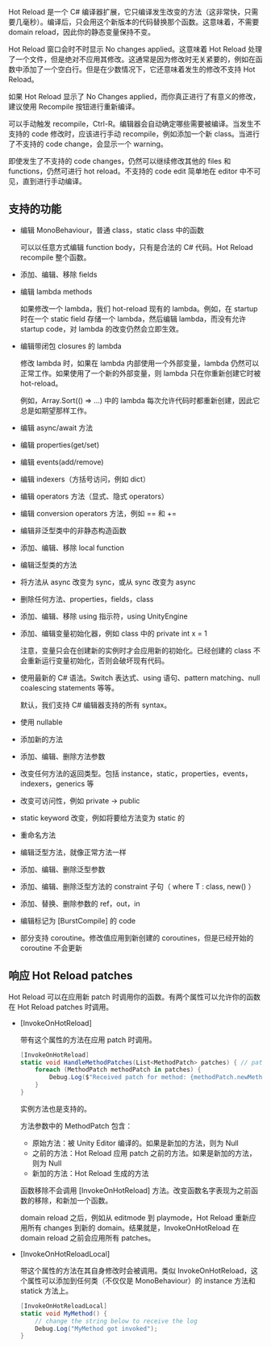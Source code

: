 Hot Reload 是一个 C# 编译器扩展，它只编译发生改变的方法（这非常快，只需要几毫秒）。编译后，只会用这个新版本的代码替换那个函数。这意味着，不需要 domain reload，因此你的静态变量保持不变。

Hot Reload 窗口会时不时显示 No changes applied。这意味着 Hot Reload 处理了一个文件，但是绝对不应用其修改。这通常是因为修改时无关紧要的，例如在函数中添加了一个空白行。但是在少数情况下，它还意味着发生的修改不支持 Hot Reload。

如果 Hot Reload 显示了 No Changes applied，而你真正进行了有意义的修改，建议使用 Recompile 按钮进行重新编译。

可以手动触发 recompile，Ctrl-R。编辑器会自动确定哪些需要被编译。当发生不支持的 code 修改时，应该进行手动 recompile，例如添加一个新 class。当进行了不支持的 code change，会显示一个 warning。

即使发生了不支持的 code changes，仍然可以继续修改其他的 files 和 functions，仍然可进行 hot reload。不支持的 code edit 简单地在 editor 中不可见，直到进行手动编译。

## 支持的功能

- 编辑 MonoBehaviour，普通 class，static class 中的函数

  可以以任意方式编辑 function body，只有是合法的 C# 代码。Hot Reload recompile 整个函数。

- 添加、编辑、移除 fields

- 编辑 lambda methods

  如果修改一个 lambda，我们 hot-reload 现有的 lambda。例如，在 startup 时在一个 static field 存储一个 lambda，然后编辑 lambda，而没有允许 startup code，对 lambda 的改变仍然会立即生效。

- 编辑带闭包 closures 的 lambda

  修改 lambda 时，如果在 lambda 内部使用一个外部变量，lambda 仍然可以正常工作。如果使用了一个新的外部变量，则 lambda 只在你重新创建它时被 hot-reload。

  例如，Array.Sort(() => ...) 中的 lambda 每次允许代码时都重新创建，因此它总是如期望那样工作。

- 编辑 async/await 方法

- 编辑 properties(get/set)

- 编辑 events(add/remove)

- 编辑 indexers（方括号访问，例如 dict）

- 编辑 operators 方法（显式、隐式 operators）

- 编辑 conversion operators 方法，例如 == 和 +=

- 编辑非泛型类中的非静态构造函数

- 添加、编辑、移除 local function

- 编辑泛型类的方法

- 将方法从 async 改变为 sync，或从 sync 改变为 async

- 删除任何方法、properties，fields，class

- 添加、编辑、移除 using 指示符，using UnityEngine

- 添加、编辑变量初始化器，例如 class 中的 private int x = 1

  注意，变量只会在创建新的实例时才会应用新的初始化。已经创建的 class 不会重新运行变量初始化，否则会破坏现有代码。

- 使用最新的 C# 语法。Switch 表达式、using 语句、pattern matching、null coalescing statements 等等。

  默认，我们支持 C# 编辑器支持的所有 syntax。

- 使用 nullable

- 添加新的方法

- 添加、编辑、删除方法参数

- 改变任何方法的返回类型。包括 instance，static，properties，events，indexers，generics 等

- 改变可访问性，例如 private -> public

- static keyword 改变，例如将要给方法变为 static 的

- 重命名方法

- 编辑泛型方法，就像正常方法一样

- 添加、编辑、删除泛型参数

- 添加、编辑、删除泛型方法的 constraint 子句（ where T : class, new() ）

- 添加、替换、删除参数的 ref，out，in

- 编辑标记为 [BurstCompile] 的 code

- 部分支持 coroutine。修改值应用到新创建的 coroutines，但是已经开始的 coroutine 不会更新

## 响应 Hot Reload patches

Hot Reload 可以在应用新 patch 时调用你的函数。有两个属性可以允许你的函数在 Hot Reload patches 时调用。

- [InvokeOnHotReload]

  带有这个属性的方法在应用 patch 时调用。

  ```C#
  [InvokeOnHotReload]
  static void HandleMethodPatches(List<MethodPatch> patches) { // patches parameter is optional
      foreach (MethodPatch methodPatch in patches) {
          Debug.Log($"Received patch for method: {methodPatch.newMethod.Name}");
      }
  }
  ```

  实例方法也是支持的。

  方法参数中的 MethodPatch 包含：

  - 原始方法：被 Unity Editor 编译的。如果是新加的方法，则为 Null
  - 之前的方法：Hot Reload 应用 patch 之前的方法。如果是新加的方法，则为 Null
  - 新加的方法：Hot Reload 生成的方法

  函数移除不会调用 [InvokeOnHotReload] 方法。改变函数名字表现为之前函数的移除，和新加一个函数。

  domain reload 之后，例如从 editmode 到 playmode，Hot Reload 重新应用所有 changes 到新的 domain。结果就是，InvokeOnHotReload 在 domain reload 之前会应用所有 patches。

- [InvokeOnHotReloadLocal]

  带这个属性的方法在其自身修改时会被调用。类似 InvokeOnHotReload，这个属性可以添加到任何类（不仅仅是 MonoBehaviour）的 instance 方法和 statick 方法上。

  ```C#
  [InvokeOnHotReloadLocal]
  static void MyMethod() {
      // change the string below to receive the log
      Debug.Log("MyMethod got invoked");
  }
  ```
